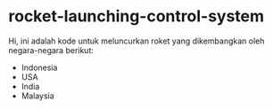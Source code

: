 # rocket-launching-control-system
Hi, ini adalah kode untuk meluncurkan roket yang dikembangkan oleh negara-negara berikut:
- Indonesia
- USA
- India
- Malaysia